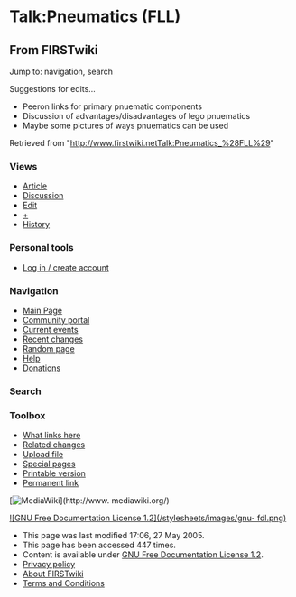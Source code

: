# Talk:Pneumatics (FLL)

## From FIRSTwiki

Jump to: navigation, search

Suggestions for edits...

- Peeron links for primary pnuematic components
- Discussion of advantages/disadvantages of lego pnuematics
- Maybe some pictures of ways pnuematics can be used

Retrieved from "<http://www.firstwiki.netTalk:Pneumatics_%28FLL%29>"

### Views

- [Article](Pneumatics_%28FLL%29)
- [Discussion](Talk:Pneumatics_%28FLL%29)
- [Edit](/index.php?title=Talk:Pneumatics_%28FLL%29&action=edit)
- [+](/index.php?title=Talk:Pneumatics_%28FLL%29&action=edit&section=new)
- [History](/index.php?title=Talk:Pneumatics_%28FLL%29&action=history)

### Personal tools

- [Log in / create account](/index.php?title=Special:Userlogin&returnto=Talk:Pneumatics_\(FLL\))

[](Main_Page "Main Page")

### Navigation

- [Main Page](Main_Page)
- [Community portal](FIRSTwiki:Community_portal)
- [Current events](Current_events)
- [Recent changes](Special:Recentchanges)
- [Random page](Special:Random)
- [Help](Help:Contents)
- [Donations](FIRSTwiki:Site_support)

### Search

### Toolbox

- [What links here](Special:Whatlinkshere/Talk:Pneumatics_%28FLL%29)
- [Related changes](Special:Recentchangeslinked/Talk:Pneumatics_%28FLL%29)
- [Upload file](Special:Upload)
- [Special pages](Special:Specialpages)
- [Printable version](/index.php?title=Talk:Pneumatics_%28FLL%29&printable=yes)
- [Permanent link](/index.php?title=Talk:Pneumatics_%28FLL%29&oldid=40438)

[![MediaWiki](/skins/common/images/poweredby_mediawiki_88x31.png)](http://www.
mediawiki.org/)

[![GNU Free Documentation License 1.2](/stylesheets/images/gnu-
fdl.png)](http://www.gnu.org/copyleft/fdl.html)

- This page was last modified 17:06, 27 May 2005.
- This page has been accessed 447 times.
- Content is available under [GNU Free Documentation License 1.2](http://www.gnu.org/copyleft/fdl.html "http://www.gnu.org/copyleft/fdl.html").
- [Privacy policy](FIRSTwiki:Privacy_policy "FIRSTwiki:Privacy policy")
- [About FIRSTwiki](FIRSTwiki:About "FIRSTwiki:About")
- [Terms and Conditions](FIRSTwiki:Terms_and_conditions "FIRSTwiki:Terms and conditions")
